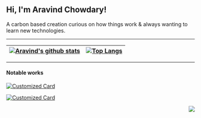 ## Hi, I'm Aravind Chowdary!

A carbon based creation curious on how things work & always wanting to learn new technologies.

---
|[![Aravind's github stats](https://github-readme-stats.wasabeef.vercel.app/api?username=kamaravichow&show_icons=true&line_height=21&show_icons=true&count_private=true)](https://github.com/kamaravichow/?tab=repositories)|[![Top Langs](https://github-readme-stats.vercel.app/api/top-langs/?username=kamaravichow&langs_count=8&hide=css,html&layout=compact)](https://github.com/kamaravichow/?tab=repositories)|
|---|---|

---

#### Notable works

[![Customized Card](https://github-readme-stats.vercel.app/api/pin?username=kamaravichow&repo=safe-dot-android)](https://github.com/kamaravichow/safe-dot-android)

[![Customized Card](https://github-readme-stats.vercel.app/api/pin?username=kamaravichow&repo=multi-select-grid-view-flutter)](https://github.com/kamaravichow/multi-select-grid-view-flutter)



<img src="https://komarev.com/ghpvc/?username=kamaravichow&color=blue&style=flat-square" align="right" />



